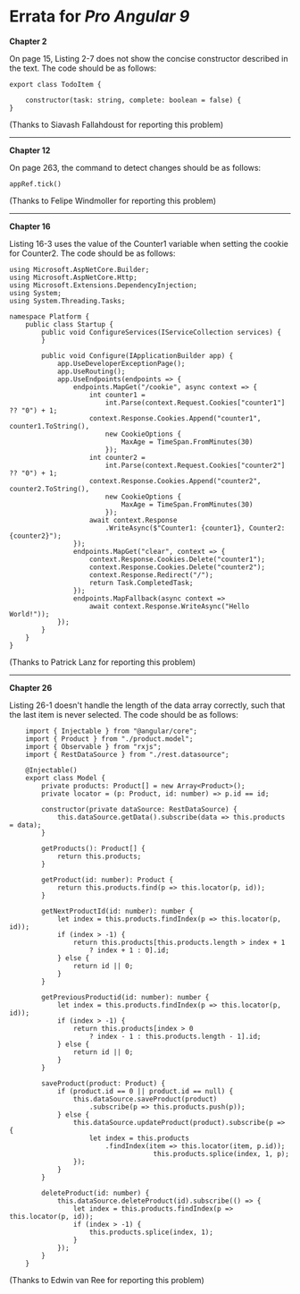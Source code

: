 # Errata for *Pro Angular 9*

**Chapter 2**

On page 15, Listing 2-7 does not show the concise constructor described in the text. The code should be as follows:

    export class TodoItem {

        constructor(task: string, complete: boolean = false) {
    }

(Thanks to Siavash Fallahdoust for reporting this problem)
***
**Chapter 12**

On page 263, the command to detect changes should be as follows:

    appRef.tick()

(Thanks to Felipe Windmoller for reporting this problem)

***


**Chapter 16**

Listing 16-3 uses the value of the Counter1 variable when setting the cookie for Counter2. The code should be as follows:


    using Microsoft.AspNetCore.Builder;
    using Microsoft.AspNetCore.Http;
    using Microsoft.Extensions.DependencyInjection;
    using System;
    using System.Threading.Tasks;

    namespace Platform {
        public class Startup {
            public void ConfigureServices(IServiceCollection services) {
            }

            public void Configure(IApplicationBuilder app) {
                app.UseDeveloperExceptionPage();
                app.UseRouting();
                app.UseEndpoints(endpoints => {
                    endpoints.MapGet("/cookie", async context => {
                        int counter1 =
                            int.Parse(context.Request.Cookies["counter1"] ?? "0") + 1;
                        context.Response.Cookies.Append("counter1", counter1.ToString(),
                            new CookieOptions {
                                MaxAge = TimeSpan.FromMinutes(30)
                            });
                        int counter2 =
                            int.Parse(context.Request.Cookies["counter2"] ?? "0") + 1;
                        context.Response.Cookies.Append("counter2", counter2.ToString(),
                            new CookieOptions {
                                MaxAge = TimeSpan.FromMinutes(30)
                            });
                        await context.Response
                            .WriteAsync($"Counter1: {counter1}, Counter2: {counter2}");
                    });
                    endpoints.MapGet("clear", context => {
                        context.Response.Cookies.Delete("counter1");
                        context.Response.Cookies.Delete("counter2");
                        context.Response.Redirect("/");
                        return Task.CompletedTask;
                    });
                    endpoints.MapFallback(async context =>
                        await context.Response.WriteAsync("Hello World!"));
                });
            }
        }
    }

(Thanks to Patrick Lanz for reporting this problem)

***

**Chapter 26**

Listing 26-1 doesn't handle the length of the data array correctly, such that the last item is never selected. The code should be as follows:

        import { Injectable } from "@angular/core";
        import { Product } from "./product.model";
        import { Observable } from "rxjs";
        import { RestDataSource } from "./rest.datasource";

        @Injectable()
        export class Model {
            private products: Product[] = new Array<Product>();
            private locator = (p: Product, id: number) => p.id == id;

            constructor(private dataSource: RestDataSource) {
                this.dataSource.getData().subscribe(data => this.products = data);
            }

            getProducts(): Product[] {
                return this.products;
            }

            getProduct(id: number): Product {
                return this.products.find(p => this.locator(p, id));
            }

            getNextProductId(id: number): number {
                let index = this.products.findIndex(p => this.locator(p, id));
                if (index > -1) {
                    return this.products[this.products.length > index + 1
                        ? index + 1 : 0].id;
                } else {
                    return id || 0;
                }
            }

            getPreviousProductid(id: number): number {
                let index = this.products.findIndex(p => this.locator(p, id));
                if (index > -1) {
                    return this.products[index > 0
                        ? index - 1 : this.products.length - 1].id;
                } else {
                    return id || 0;
                }
            }

            saveProduct(product: Product) {
                if (product.id == 0 || product.id == null) {
                    this.dataSource.saveProduct(product)
                        .subscribe(p => this.products.push(p));
                } else {
                    this.dataSource.updateProduct(product).subscribe(p => {
                        let index = this.products
                            .findIndex(item => this.locator(item, p.id));
                                        this.products.splice(index, 1, p);
                    });
                }
            }

            deleteProduct(id: number) {
                this.dataSource.deleteProduct(id).subscribe(() => {
                    let index = this.products.findIndex(p => this.locator(p, id));
                    if (index > -1) {
                        this.products.splice(index, 1);
                    }
                });
            }
        }

(Thanks to Edwin van Ree for reporting this problem)